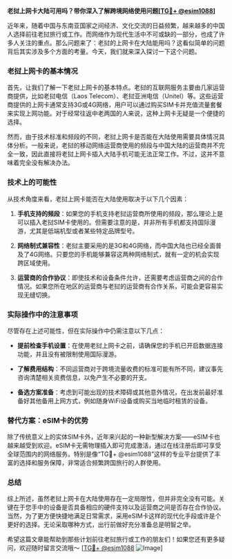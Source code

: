 **老挝上网卡大陆可用吗？带你深入了解跨境网络使用问题[[TG💪+ @esim1088](https://t.me/s/esim1088)]**

近年来，随着中国与东南亚国家之间经济、文化交流的日益频繁，越来越多的中国人选择前往老挝旅行或工作。而网络作为现代生活中不可或缺的一部分，也成了许多人关注的重点。那么问题来了：老挝的上网卡在大陆能用吗？这看似简单的问题背后其实涉及多个方面的考量。今天，我们就来深入探讨一下这个问题。

### 老挝上网卡的基本情况

首先，让我们了解一下老挝上网卡的基本特点。老挝的互联网服务主要由几家运营商提供，比如老挝电信（Laos Telecom）、老挝亚洲电信（Unitel）等。这些运营商提供的上网卡通常支持3G或4G网络，用户可以通过购买SIM卡并充值流量套餐来实现上网功能。对于经常往返中老两国的人来说，这种上网卡无疑是一个便捷的选择。

然而，由于技术标准和频段的不同，老挝上网卡是否能在大陆使用需要具体情况具体分析。一般来说，老挝的移动网络运营商使用的频段与中国大陆的运营商并不完全一致，因此直接将老挝上网卡插入大陆手机可能无法正常工作。不过，这并不意味着完全没有解决办法。

### 技术上的可能性

从技术角度来看，老挝上网卡能否在大陆使用取决于以下几个因素：

1. **手机支持的频段**：如果您的手机支持老挝运营商所使用的频段，那么理论上是可以插入老挝SIM卡使用的。但需要注意的是，并非所有手机都支持国际漫游，尤其是低端机型或者某些特定品牌型号。

2. **网络制式兼容性**：老挝主要采用的是3G和4G网络，而中国大陆也已经全面普及了4G网络。只要您的手机能够兼容这两种网络制式，就有一定的机会实现跨区域使用。

3. **运营商的合作协议**：即使技术和设备条件允许，还需要考虑运营商之间的合作情况。如果您所在地区的运营商与老挝的运营商有合作关系，可能会更容易实现无缝切换。

### 实际操作中的注意事项

尽管存在上述可能性，但在实际操作中仍需注意以下几点：

- **提前检查手机设置**：在使用老挝上网卡之前，请确保您的手机已开启数据连接功能，并且没有被限制使用国际漫游。
  
- **了解费用结构**：不同运营商对于跨境流量收费的标准可能有所不同，建议事先咨询清楚相关资费信息，以免产生不必要的开支。

- **备选方案准备**：考虑到可能出现的技术障碍或其他意外情况，在出发前最好准备好其他备用上网方式，例如随身WiFi设备或购买当地临时租赁的设备。

### 替代方案：eSIM卡的优势

除了传统意义上的实体SIM卡外，近年来兴起的一种新型解决方案——eSIM卡也越来越受到欢迎。eSIM卡无需物理插入即可完成激活，通过在线注册后即可享受全球范围内的网络服务。特别是像“TG💪+ @esim1088”这样的专业平台提供了丰富的选择和服务保障，非常适合频繁跨国旅行的人群使用。

### 总结

综上所述，虽然老挝上网卡在大陆使用存在一定局限性，但并非完全没有可能。关键在于您手中的设备是否具备相应的硬件支持以及运营商之间是否存在合作协议。当然，为了更方便快捷地满足日常需求，采用eSIM卡这样的现代化手段或许是个更好的选择。无论采取哪种方式，出行前做好充分准备总是明智之举。

希望这篇文章能帮助到那些计划前往老挝旅行或工作的朋友们！如果您还有更多疑问，欢迎随时留言交流哦～ [[TG💪+ @esim1088](https://t.me/s/esim1088) ![Image](https://i.postimg.cc/4NQfJmqS/Snipaste-2025-05-13-00-14-12.png)]
